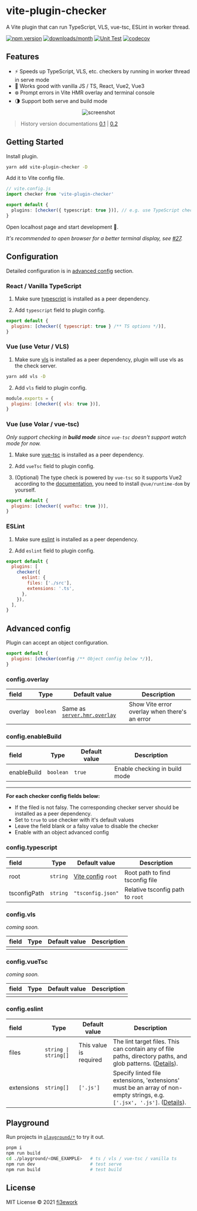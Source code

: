 # vite-plugin-checker

A Vite plugin that can run TypeScript, VLS, vue-tsc, ESLint in worker thread.

[![npm version](https://img.shields.io/npm/v/vite-plugin-checker)](https://www.npmjs.com/package/vite-plugin-checker) [![downloads/month](https://img.shields.io/npm/dm/vite-plugin-checker)](https://www.npmtrends.com/vite-plugin-checker) [![Unit Test](https://github.com/fi3ework/vite-plugin-checker/actions/workflows/ci.yml/badge.svg)](https://github.com/fi3ework/vite-plugin-checker/actions/workflows/ci.yml)
[![codecov](https://codecov.io/gh/fi3ework/vite-plugin-checker/branch/main/graph/badge.svg?token=YCU4HJ66RA)](https://codecov.io/gh/fi3ework/vite-plugin-checker)

## Features

- ⚡️ Speeds up TypeScript, VLS, etc. checkers by running in worker thread in serve mode
- 🌈 Works good with vanilla JS / TS, React, Vue2, Vue3
- ❄️ Prompt errors in Vite HMR overlay and terminal console
- 🌗 Support both serve and build mode

<p align="center">
  <img alt="screenshot" src="https://user-images.githubusercontent.com/12322740/126038209-81901247-86f1-4129-86c6-e1f8a13417e7.png">
</p>

> History version documentations [0.1](https://github.com/fi3ework/vite-plugin-checker/tree/v0.1.x) | [0.2](https://github.com/fi3ework/vite-plugin-checker/tree/v0.2)

## Getting Started

Install plugin.

```bash
yarn add vite-plugin-checker -D
```

Add it to Vite config file.

```ts
// vite.config.js
import checker from 'vite-plugin-checker'

export default {
  plugins: [checker({ typescript: true })], // e.g. use TypeScript check
}
```

Open localhost page and start development 🚀.

_It's recommended to open browser for a better terminal display, see [#27](https://github.com/fi3ework/vite-plugin-checker/pull/27)._

## Configuration

Detailed configuration is in [advanced config](#advanced-config) section.

### React / Vanilla TypeScript

1. Make sure [typescript](https://www.npmjs.com/package/typescript) is installed as a peer dependency.

2. Add `typescript` field to plugin config.

```js
export default {
  plugins: [checker({ typescript: true } /** TS options */)],
}
```

### Vue (use Vetur / VLS)

1. Make sure [vls](https://www.npmjs.com/package/vls) is installed as a peer dependency, plugin will use vls as the check server.

```bash
yarn add vls -D
```

2. Add `vls` field to plugin config.

```js
module.exports = {
  plugins: [checker({ vls: true })],
}
```

### Vue (use Volar / vue-tsc)

_Only support checking in **build mode** since `vue-tsc` doesn't support watch mode for now._

1. Make sure [vue-tsc](https://www.npmjs.com/package/vue-tsc) is installed as a peer dependency.

2. Add `vueTsc` field to plugin config.

3. (Optional) The type check is powered by `vue-tsc` so it supports Vue2 according to the [documentation](https://github.com/johnsoncodehk/volar#using), you need to install `@vue/runtime-dom` by yourself.

```js
export default {
  plugins: [checker({ vueTsc: true })],
}
```

### ESLint

1. Make sure [eslint](https://www.npmjs.com/package/eslint) is installed as a peer dependency.

2. Add `eslint` field to plugin config.

```js
export default {
  plugins: [
    checker({
      eslint: {
        files: ['./src'],
        extensions: '.ts',
      },
    }),
  ],
}
```

## Advanced config

Plugin can accept an object configuration.

```js
export default {
  plugins: [checker(config /** Object config below */)],
}
```

### config.overlay

| field   | Type      | Default value                                                         | Description                                   |
| :------ | --------- | --------------------------------------------------------------------- | --------------------------------------------- |
| overlay | `boolean` | Same as [`server.hmr.overlay`](https://vitejs.dev/config/#server-hmr) | Show Vite error overlay when there's an error |

### config.enableBuild

| field       | Type      | Default value | Description                   |
| :---------- | --------- | ------------- | ----------------------------- |
| enableBuild | `boolean` | `true`        | Enable checking in build mode |

---

**For each checker config fields below:**

- If the filed is not falsy. The corresponding checker server should be installed as a peer dependency.
- Set to `true` to use checker with it's default values
- Leave the field blank or a falsy value to disable the checker
- Enable with an object advanced config

### config.typescript

| field        | Type     | Default value                                         | Description                      |
| :----------- | -------- | ----------------------------------------------------- | -------------------------------- |
| root         | `string` | [Vite config](https://vitejs.dev/config/#root) `root` | Root path to find tsconfig file  |
| tsconfigPath | `string` | `"tsconfig.json"`                                     | Relative tsconfig path to `root` |

### config.vls

_coming soon._

| field | Type | Default value | Description |
| :---- | ---- | ------------- | ----------- |
|       |      |               |             |

### config.vueTsc

_coming soon._

| field | Type | Default value | Description |
| :---- | ---- | ------------- | ----------- |
|       |      |               |             |

### config.eslint

| field      | Type                 | Default value          | Description                                                                                                                                                                             |
| :--------- | -------------------- | ---------------------- | --------------------------------------------------------------------------------------------------------------------------------------------------------------------------------------- |
| files      | `string \| string[]` | This value is required | The lint target files. This can contain any of file paths, directory paths, and glob patterns. ([Details](https://eslint.org/docs/developer-guide/nodejs-api#parameters-1)).            |
| extensions | `string[]`           | `['.js']`              | Specify linted file extensions, 'extensions' must be an array of non-empty strings, e.g. `['.jsx', '.js']`. ([Details](https://eslint.org/docs/developer-guide/nodejs-api#parameters)). |

## Playground

Run projects in [`playground/*`](./playground) to try it out.

```bash
pnpm i
npm run build
cd ./playground/<ONE_EXAMPLE>   # ts / vls / vue-tsc / vanilla ts
npm run dev                     # test serve
npm run build                   # test build
```

## License

MIT License © 2021 [fi3ework](https://github.com/fi3ework)
